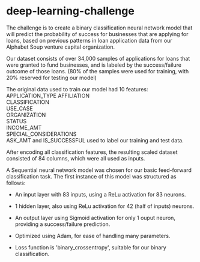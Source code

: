 # deep-learning-challenge

The challenge is to create a binary classification neural network model that will predict the probability  of success for businesses that are applying for loans, based on previous patterns in loan application data from our Alphabet Soup venture capital organization. 

Our dataset consists of over 34,000 samples of applications for loans that were granted to fund businesses, and is labeled by the success/failure outcome of those loans. (80% of the samples were used for training, with 20% reserved for testing our model)

The original data used to train our model had 10 features:
    APPLICATION_TYPE
    AFFILIATION   
    CLASSIFICATION      
    USE_CASE               
    ORGANIZATION     
    STATUS         
    INCOME_AMT      
    SPECIAL_CONSIDERATIONS   
    ASK_AMT 
    and 
    IS_SUCCESSFUL used to label our training and test data.    

After encoding all classification features, the resulting scaled dataset consisted of 84 columns, which were all used as inputs. 

A Sequential neural network model was chosen for our basic feed-forward classification task. The first instance of this model was structured as follows:

- An input layer with 83 inputs, using a ReLu activation for 83 neurons. 
- 1 hidden layer, also using ReLu activation for 42 (half of inputs) neurons. 
- An output layer using Sigmoid activation for only 1 ouput neuron, providing a success/failure prediction.

- Optimized using Adam, for ease of handling many parameters. 
- Loss function is 'binary_crossentropy', suitable for our binary classification. 


